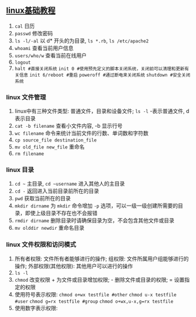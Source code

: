 ## [linux基础教程](http://see.xidian.edu.cn/cpp/html/2726.html)

1. `cal` 日历
2. `passwd` 修改密码
3. `ls -l/-al` 以 d* 开头的为目录, `ls *.rb`, `ls /etc/apache2`
4. `whoami` 查看当前用户信息
5. `users/who/w` 查看当前在线用户
6. `logout`
7. `halt #直接关闭系统` `init 0 #使用预先定义的脚本关闭系统，关闭前可以清理和更新有关信息` `init 6/reboot #重启` `poweroff #通过断电来关闭系统` `shutdown #安全关闭系统`

### linux 文件管理

1. linux中有三种文件类型: 普通文件，目录和设备文件; `ls -l` -表示普通文件, d表示目录
2. `cat -b filename` 查看小文件内容, -b 显示行号
3. `wc filename` 命令来统计当前文件的行数、单词数和字符数
4. `cp source_file destination_file`
5. `mv old_file new_file` 重命名
6. `rm filename`

### linux 目录

1. `cd ~` 主目录, `cd ~username` 进入其他人的主目录
2. `cd -` 返回进入当前目录前所在的目录
3. `pwd` 获取当前所在的目录
4. `mkdir dirname` 为 `mkdir` 命令增加 `-p` 选项，可以一级一级创建所需要的目录，即使上级目录不存在也不会报错
5. `rmdir dirname` 删除目录时请确保目录为空，不会包含其他文件或目录
6. `mv olddir newdir` 重命名目录

### linux 文件权限和访问模式

1. 所有者权限: 文件所有者能够进行的操作; 组权限: 文件所属用户组能够进行的操作; 外部权限(其他权限): 其他用户可以进行的操作
2. `ls -l`
3. `chmod` 改变权限 +	为文件或目录增加权限; -	删除文件或目录的权限; =	设置指定的权限
4. 使用符号表示权限: `chmod o+wx testfile #other` `chmod u-x testfile #user` `chmod g=rx testfile #group` `chmod o+wx,u-x,g=rx testfile`
5. 使用数字表示权限:
